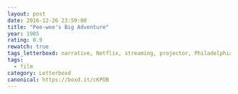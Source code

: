 ```yaml
---
layout: post 
date: 2016-12-26 23:59:00
title: "Pee-wee's Big Adventure"
year: 1985
rating: 0.9
rewatch: true
tags_letterboxd: narrative, Netflix, streaming, projector, Philadelphia, Leah
tags:
  - film
category: Letterboxd
canonical: https://boxd.it/cKPOB
---
```

